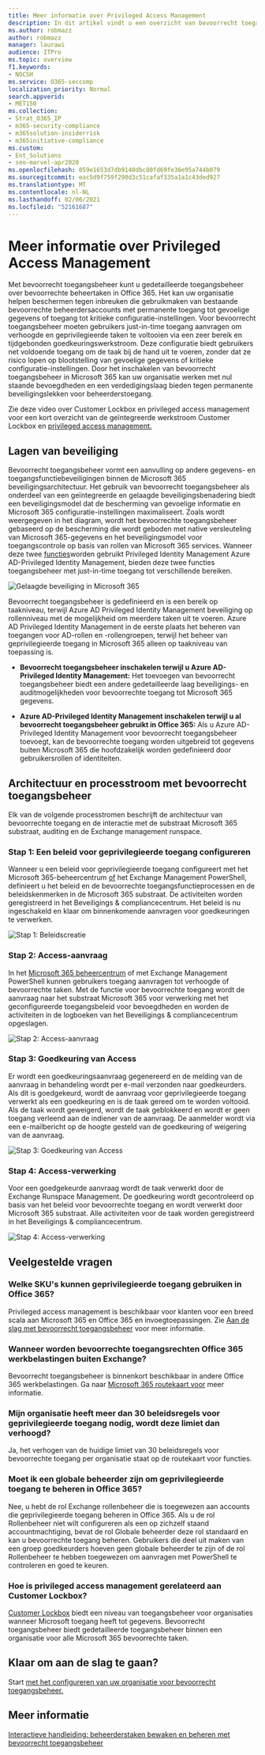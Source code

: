 ```yaml
---
title: Meer informatie over Privileged Access Management
description: In dit artikel vindt u een overzicht van bevoorrecht toegangsbeheer in Microsoft 365, inclusief antwoorden op veelgestelde vragen (veelgestelde vragen).
ms.author: robmazz
author: robmazz
manager: laurawi
audience: ITPro
ms.topic: overview
f1.keywords:
- NOCSH
ms.service: O365-seccomp
localization_priority: Normal
search.appverid:
- MET150
ms.collection:
- Strat_O365_IP
- m365-security-compliance
- m365solution-insiderrisk
- m365initiative-compliance
ms.custom:
- Ent_Solutions
- seo-marvel-apr2020
ms.openlocfilehash: 059e1653d7db9140dbc80fd69fe36e95a744b079
ms.sourcegitcommit: eac5d9f759f290d3c51cafaf335a1a1c43ded927
ms.translationtype: MT
ms.contentlocale: nl-NL
ms.lasthandoff: 02/06/2021
ms.locfileid: "52161687"
---
```

# <a name="learn-about-privileged-access-management"></a>Meer informatie over Privileged Access Management

Met bevoorrecht toegangsbeheer kunt u gedetailleerde toegangsbeheer over bevoorrechte beheertaken in Office 365. Het kan uw organisatie helpen beschermen tegen inbreuken die gebruikmaken van bestaande bevoorrechte beheerdersaccounts met permanente toegang tot gevoelige gegevens of toegang tot kritieke configuratie-instellingen. Voor bevoorrecht toegangsbeheer moeten gebruikers just-in-time toegang aanvragen om verhoogde en geprivilegieerde taken te voltooien via een zeer bereik en tijdgebonden goedkeuringswerkstroom. Deze configuratie biedt gebruikers net voldoende toegang om de taak bij de hand uit te voeren, zonder dat ze risico lopen op blootstelling van gevoelige gegevens of kritieke configuratie-instellingen. Door het inschakelen van bevoorrecht toegangsbeheer in Microsoft 365 kan uw organisatie werken met nul staande bevoegdheden en een verdedigingslaag bieden tegen permanente beveiligingslekken voor beheerderstoegang.

Zie deze video over Customer Lockbox en privileged access management voor een kort overzicht van de geïntegreerde werkstroom Customer Lockbox en [privileged access management.](https://go.microsoft.com/fwlink/?linkid=2066800)

## <a name="layers-of-protection"></a>Lagen van beveiliging

Bevoorrecht toegangsbeheer vormt een aanvulling op andere gegevens- en toegangsfunctiebeveiligingen binnen de Microsoft 365 beveiligingsarchitectuur. Het gebruik van bevoorrecht toegangsbeheer als onderdeel van een geïntegreerde en gelaagde beveiligingsbenadering biedt een beveiligingsmodel dat de bescherming van gevoelige informatie en Microsoft 365 configuratie-instellingen maximaliseert. Zoals wordt weergegeven in het diagram, wordt het bevoorrechte toegangsbeheer gebaseerd op de bescherming die wordt geboden met native versleuteling van Microsoft 365-gegevens en het beveiligingsmodel voor toegangscontrole op basis van rollen van Microsoft 365 services. Wanneer deze twee [functies](/azure/active-directory/active-directory-privileged-identity-management-configure)worden gebruikt Privileged Identity Management Azure AD-Privileged Identity Management, bieden deze twee functies toegangsbeheer met just-in-time toegang tot verschillende bereiken.

![Gelaagde beveiliging in Microsoft 365](../media/pam-layered-protection.png)

Bevoorrecht toegangsbeheer is  gedefinieerd en is een bereik op taakniveau, terwijl Azure AD Privileged Identity Management beveiliging op rollenniveau met de mogelijkheid om meerdere taken uit te voeren.  Azure AD Privileged Identity Management in de eerste plaats het beheren van toegangen voor AD-rollen en -rollengroepen, terwijl het beheer van geprivilegieerde toegang in Microsoft 365 alleen op taakniveau van toepassing is.

- **Bevoorrecht toegangsbeheer inschakelen terwijl u Azure AD-Privileged Identity Management:** Het toevoegen van bevoorrecht toegangsbeheer biedt een andere gedetailleerde laag beveiligings- en auditmogelijkheden voor bevoorrechte toegang tot Microsoft 365 gegevens.

- **Azure AD-Privileged Identity Management inschakelen terwijl u al bevoorrecht toegangsbeheer gebruikt in Office 365:**  Als u Azure AD-Privileged Identity Management voor bevoorrecht toegangsbeheer toevoegt, kan de bevoorrechte toegang worden uitgebreid tot gegevens buiten Microsoft 365 die hoofdzakelijk worden gedefinieerd door gebruikersrollen of identiteiten.  

## <a name="privileged-access-management-architecture-and-process-flow"></a>Architectuur en processtroom met bevoorrecht toegangsbeheer

Elk van de volgende processtromen beschrijft de architectuur van bevoorrechte toegang en de interactie met de substraat Microsoft 365 substraat, auditing en de Exchange management runspace.

### <a name="step-1-configure-a-privileged-access-policy"></a>Stap 1: Een beleid voor geprivilegieerde toegang configureren

Wanneer u een beleid voor geprivilegieerde toegang configureert met het Microsoft 365-beheercentrum [of](https://admin.microsoft.com) het Exchange Management PowerShell, definieert u het beleid en de bevoorrechte toegangsfunctieprocessen en de beleidskenmerken in de Microsoft 365 substraat. De activiteiten worden geregistreerd in het Beveiligings &amp; compliancecentrum. Het beleid is nu ingeschakeld en klaar om binnenkomende aanvragen voor goedkeuringen te verwerken.

![Stap 1: Beleidscreatie](../media/pam-step1-policy-creation.jpg)

### <a name="step-2-access-request"></a>Stap 2: Access-aanvraag

In het [Microsoft 365 beheercentrum](https://admin.microsoft.com) of met Exchange Management PowerShell kunnen gebruikers toegang aanvragen tot verhoogde of bevoorrechte taken. Met de functie voor bevoorrechte toegang wordt de aanvraag naar het substraat Microsoft 365 voor verwerking met het geconfigureerde toegangsbeleid voor bevoegdheden en worden de activiteiten in de logboeken van het Beveiligings &amp; compliancecentrum opgeslagen.

![Stap 2: Access-aanvraag](../media/pam-step2-access-request.jpg)

### <a name="step-3-access-approval"></a>Stap 3: Goedkeuring van Access

Er wordt een goedkeuringsaanvraag gegenereerd en de melding van de aanvraag in behandeling wordt per e-mail verzonden naar goedkeurders. Als dit is goedgekeurd, wordt de aanvraag voor geprivilegieerde toegang verwerkt als een goedkeuring en is de taak gereed om te worden voltooid. Als de taak wordt geweigerd, wordt de taak geblokkeerd en wordt er geen toegang verleend aan de indiener van de aanvraag. De aanmelder wordt via een e-mailbericht op de hoogte gesteld van de goedkeuring of weigering van de aanvraag.

![Stap 3: Goedkeuring van Access](../media/pam-step3-access-approval.jpg)

### <a name="step-4-access-processing"></a>Stap 4: Access-verwerking

Voor een goedgekeurde aanvraag wordt de taak verwerkt door de Exchange Runspace Management. De goedkeuring wordt gecontroleerd op basis van het beleid voor bevoorrechte toegang en wordt verwerkt door Microsoft 365 substraat. Alle activiteiten voor de taak worden geregistreerd in het Beveiligings &amp; compliancecentrum.

![Stap 4: Access-verwerking](../media/pam-step4-access-processing.jpg)

## <a name="frequently-asked-questions"></a>Veelgestelde vragen

### <a name="what-skus-can-use-privileged-access-in-office-365"></a>Welke SKU's kunnen geprivilegieerde toegang gebruiken in Office 365?

Privileged access management is beschikbaar voor klanten voor een breed scala aan Microsoft 365 en Office 365 en invoegtoepassingen. Zie [Aan de slag met bevoorrecht toegangsbeheer](privileged-access-management-configuration.md) voor meer informatie.

### <a name="when-will-privileged-access-support-office-365-workloads-beyond-exchange"></a>Wanneer worden bevoorrechte toegangsrechten Office 365 werkbelastingen buiten Exchange?

Bevoorrecht toegangsbeheer is binnenkort beschikbaar in andere Office 365 werkbelastingen. Ga naar [Microsoft 365 routekaart voor](https://www.microsoft.com/microsoft-365/roadmap) meer informatie.

### <a name="my-organization-needs-more-than-30-privileged-access-policies-will-this-limit-be-increased"></a>Mijn organisatie heeft meer dan 30 beleidsregels voor geprivilegieerde toegang nodig, wordt deze limiet dan verhoogd?

Ja, het verhogen van de huidige limiet van 30 beleidsregels voor bevoorrechte toegang per organisatie staat op de routekaart voor functies.

### <a name="do-i-need-to-be-a-global-admin-to-manage-privileged-access-in-office-365"></a>Moet ik een globale beheerder zijn om geprivilegieerde toegang te beheren in Office 365?

Nee, u hebt de rol Exchange rollenbeheer die is toegewezen aan accounts die geprivilegieerde toegang beheren in Office 365. Als u de rol Rollenbeheer niet wilt configureren als een op zichzelf staand accountmachtiging, bevat de rol Globale beheerder deze rol standaard en kan u bevoorrechte toegang beheren. Gebruikers die deel uit maken van een groep goedkeurders hoeven geen globale beheerder te zijn of de rol Rollenbeheer te hebben toegewezen om aanvragen met PowerShell te controleren en goed te keuren.

### <a name="how-is-privileged-access-management-related-to-customer-lockbox"></a>Hoe is privileged access management gerelateerd aan Customer Lockbox?

[Customer Lockbox](/office365/admin/manage/customer-lockbox-requests) biedt een niveau van toegangsbeheer voor organisaties wanneer Microsoft toegang heeft tot gegevens. Bevoorrecht toegangsbeheer biedt gedetailleerde toegangsbeheer binnen een organisatie voor alle Microsoft 365 bevoorrechte taken.

## <a name="ready-to-get-started"></a>Klaar om aan de slag te gaan?

Start [met het configureren van uw organisatie voor bevoorrecht toegangsbeheer.](privileged-access-management-configuration.md)

## <a name="learn-more"></a>Meer informatie

[Interactieve handleiding: beheerderstaken bewaken en beheren met bevoorrecht toegangsbeheer](https://content.cloudguides.com/guides/Privileged%20Access%20Management)
